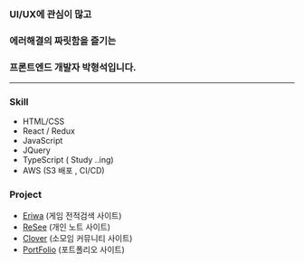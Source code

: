 ### UI/UX에 관심이 많고
### 에러해결의 짜릿함을 즐기는
### 프론트엔드 개발자 박형석입니다.

---

  ### Skill
  - HTML/CSS
  - React / Redux
  - JavaScript
  - JQuery
  - TypeScript ( Study ..ing)
  - AWS (S3 배포 , CI/CD)
      
  ### Project
   -  [Eriwa](https://github.com/djgnfj-svg/Eriwa) (게임 전적검색 사이트)
   -  [ReSee](https://github.com/djgnfj-svg/Resee_project) (개인 노트 사이트)
   -  [Clover](https://github.com/djgnfj-svg/Clover) (소모임 커뮤니티 사이트)
   -  [PortFolio](http://reactportpolio.s3-website.ap-northeast-2.amazonaws.com) (포트폴리오 사이트)

